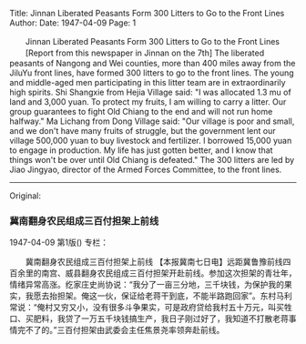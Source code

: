 Title: Jinnan Liberated Peasants Form 300 Litters to Go to the Front Lines
Author:
Date: 1947-04-09
Page: 1

　　Jinnan Liberated Peasants Form 300 Litters to Go to the Front Lines
　　[Report from this newspaper in Jinnan on the 7th] The liberated peasants of Nangong and Wei counties, more than 400 miles away from the JiluYu front lines, have formed 300 litters to go to the front lines. The young and middle-aged men participating in this litter team are in extraordinarily high spirits. Shi Shangxie from Hejia Village said: "I was allocated 1.3 mu of land and 3,000 yuan. To protect my fruits, I am willing to carry a litter. Our group guarantees to fight Old Chiang to the end and will not run home halfway." Ma Lichang from Dong Village said: "Our village is poor and small, and we don't have many fruits of struggle, but the government lent our village 500,000 yuan to buy livestock and fertilizer. I borrowed 15,000 yuan to engage in production. My life has just gotten better, and I know that things won't be over until Old Chiang is defeated." The 300 litters are led by Jiao Jingyao, director of the Armed Forces Committee, to the front lines.



<hr /> 

Original: 


### 冀南翻身农民组成三百付担架上前线

1947-04-09
第1版()
专栏：

　　冀南翻身农民组成三百付担架上前线
    【本报冀南七日电】远距冀鲁豫前线四百余里的南宫、威县翻身农民组成三百付担架开赴前线。参加这次担架的青壮年，情绪异常高涨。纥家庄史尚协说：“我分了一亩三分地，三千块钱，为保护我的果实，我愿去抬担架。俺这一伙，保证给老蒋干到底，不能半路跑回家”。东村马利常说：“俺村又穷又小，没有很多斗争果实，可是政府贷给我村五十万元，叫买牲口、买肥料，我贷了一万五千块钱搞生产，我日子刚过好了，我知道不打散老蒋事情完不了的。”三百付担架由武委会主任焦景尧率领奔赴前线。
